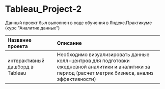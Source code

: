 # Tableau_Project-2
Данный проект был выполнен в ходе обучения в Яндекс.Практикуме (курс "Аналитик данных")

| Название проекта              | Описание                     |
| :-------------------- | :---------------------- |
| интерактивный дашборд в Tableau  | Необходимо визуализировать данные колл-центров для подготовки ежедневной аналитики и аналитики за период (расчет метрик бизнеса, анализ эффективности) 
